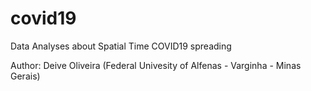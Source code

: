 # covid19

Data Analyses about Spatial Time COVID19 spreading

Author: Deive Oliveira (Federal Univesity of Alfenas - Varginha - Minas Gerais)

